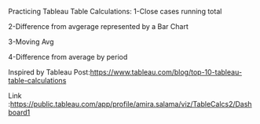 
Practicing Tableau Table Calculations:
1-Close cases running total

2-Difference from avgerage represented by a Bar Chart

3-Moving Avg

4-Difference from average by period

Inspired by Tableau Post:https://www.tableau.com/blog/top-10-tableau-table-calculations

Link :https://public.tableau.com/app/profile/amira.salama/viz/TableCalcs2/Dashboard1
